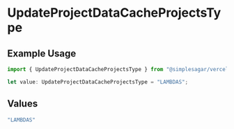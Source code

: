 # UpdateProjectDataCacheProjectsType

## Example Usage

```typescript
import { UpdateProjectDataCacheProjectsType } from "@simplesagar/vercel/models/updateprojectdatacacheop.js";

let value: UpdateProjectDataCacheProjectsType = "LAMBDAS";
```

## Values

```typescript
"LAMBDAS"
```